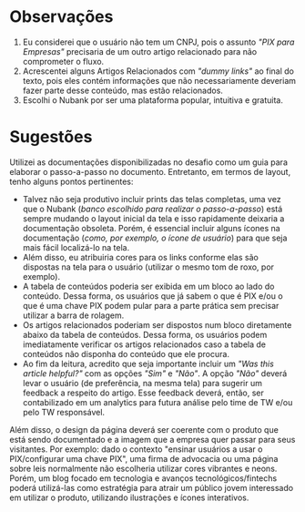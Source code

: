 # Observações
1. Eu considerei que o usuário não tem um CNPJ, pois o assunto *"PIX para Empresas"* precisaria de um outro artigo relacionado para não comprometer o fluxo.
2. Acrescentei alguns Artigos Relacionados com *"dummy links"* ao final do texto, pois eles contém informações que não necessariamente deveriam fazer parte desse conteúdo, mas estão relacionados.
3. Escolhi o Nubank por ser uma plataforma popular, intuitiva e gratuita.

# Sugestões
Utilizei as documentações disponibilizadas no desafio como um guia para elaborar o passo-a-passo no documento. Entretanto, em termos de layout, tenho alguns pontos pertinentes:
* Talvez não seja produtivo incluir prints das telas completas, uma vez que o Nubank (*banco escolhido para realizar o passo-a-passo*) está sempre mudando o layout inicial da tela e isso rapidamente deixaria a documentação obsoleta. Porém, é essencial incluir alguns ícones na documentação (*como, por exemplo, o ícone de usuário*) para que seja mais fácil localizá-lo na tela.
* Além disso, eu atribuiria cores para os links conforme elas são dispostas na tela para o usuário (utilizar o mesmo tom de roxo, por exemplo).
* A tabela de conteúdos poderia ser exibida em um bloco ao lado do conteúdo. Dessa forma, os usuários que já sabem o que é PIX e/ou o que é uma chave PIX podem pular para a parte prática sem precisar utilizar a barra de rolagem.
* Os artigos relacionados poderiam ser dispostos num bloco diretamente abaixo da tabela de conteúdos. Dessa forma, os usuários podem imediatamente verificar os artigos relacionados caso a tabela de conteúdos não disponha do conteúdo que ele procura.
* Ao fim da leitura, acredito que seja importante incluir um *"Was this article helpful?"* com as opções *"Sim"* e *"Não"*. A opção *"Não"* deverá levar o usuário (de preferência, na mesma tela) para sugerir um feedback a respeito do artigo. Esse feedback deverá, então, ser contabilizado em um analytics para futura análise pelo time de TW e/ou pelo TW responsável.

Além disso, o design da página deverá ser coerente com o produto que está sendo documentado e a imagem que a empresa quer passar para seus visitantes. Por exemplo: dado o contexto "ensinar usuários a usar o PIX/configurar uma chave PIX", uma firma de advocacia ou uma página sobre leis normalmente não escolheria utilizar cores vibrantes e neons. Porém, um blog focado em tecnologia e avanços tecnológicos/fintechs poderá utilizá-las como estratégia para atrair um público jovem interessado em utilizar o produto, utilizando ilustrações e ícones interativos.